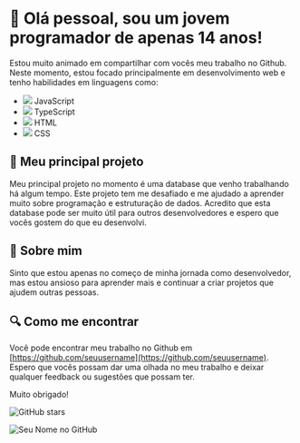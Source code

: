 # 👋 Olá pessoal, sou um jovem programador de apenas 14 anos!

Estou muito animado em compartilhar com vocês meu trabalho no Github. Neste momento, estou focado principalmente em desenvolvimento web e tenho habilidades em linguagens como:

- <img src="https://img.icons8.com/color/48/000000/javascript.png"/> JavaScript
- <img src="https://img.icons8.com/color/48/000000/typescript.png"/> TypeScript
- <img src="https://img.icons8.com/color/48/000000/html-5.png"/> HTML
- <img src="https://img.icons8.com/color/48/000000/css3.png"/> CSS

## 🚀 Meu principal projeto

Meu principal projeto no momento é uma database que venho trabalhando há algum tempo. Este projeto tem me desafiado e me ajudado a aprender muito sobre programação e estruturação de dados. Acredito que esta database pode ser muito útil para outros desenvolvedores e espero que vocês gostem do que eu desenvolvi.

## 👦 Sobre mim

Sinto que estou apenas no começo de minha jornada como desenvolvedor, mas estou ansioso para aprender mais e continuar a criar projetos que ajudem outras pessoas.

## 🔍 Como me encontrar

Você pode encontrar meu trabalho no Github em [https://github.com/seuusername](https://github.com/seuusername). Espero que vocês possam dar uma olhada no meu trabalho e deixar qualquer feedback ou sugestões que possam ter.

Muito obrigado!

<!-- Shields de estatísticas do repositório -->
![GitHub stars](https://img.shields.io/github/stars/Gandalf51/SexoDb?style=social)

<!-- Gráfico de estatísticas do GitHub -->
![Seu Nome no GitHub](https://github-readme-stats.vercel.app/api?username=Gandalf51&show_icons=true)
